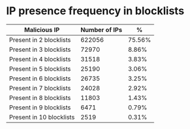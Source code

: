 # IP presence frequency in blocklists
| Malicious IP | Number of IPs | % |
|----|----|----|
| Present in 2 blocklists | 622056 | 75.56% |
| Present in 3 blocklists | 72970 | 8.86% |
| Present in 4 blocklists | 31518 | 3.83% |
| Present in 5 blocklists | 25190 | 3.06% |
| Present in 6 blocklists | 26735 | 3.25% |
| Present in 7 blocklists | 24028 | 2.92% |
| Present in 8 blocklists | 11803 | 1.43% |
| Present in 9 blocklists | 6471 | 0.79% |
| Present in 10 blocklists | 2519 | 0.31% |

